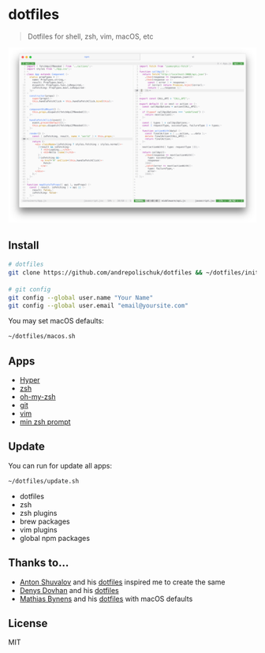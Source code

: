 # dotfiles

> Dotfiles for shell, zsh, vim, macOS, etc

![](screenshot.png)

## Install

```sh
# dotfiles
git clone https://github.com/andrepolischuk/dotfiles && ~/dotfiles/init.sh

# git config
git config --global user.name "Your Name"
git config --global user.email "email@yoursite.com"
```

You may set macOS defaults:

```sh
~/dotfiles/macos.sh
```

## Apps

* [Hyper][hyper]
* [zsh][zsh]
* [oh-my-zsh][oh-my-zsh]
* [git][git]
* [vim][vim]
* [min zsh prompt][min]

## Update

You can run for update all apps:

```sh
~/dotfiles/update.sh
```

* dotfiles
* zsh
* zsh plugins
* brew packages
* vim plugins
* global npm packages

## Thanks to...

* [Anton Shuvalov][a] and his [dotfiles][a-dotfiles] inspired me to create the same
* [Denys Dovhan][denysdovhan] and his [dotfiles][denysdovhan-dotfiles]
* [Mathias Bynens][mathiasbynens] and his [dotfiles][mathiasbynens-dotfiles] with macOS defaults

## License

MIT

[hyper]: https://hyper.is
[zsh]: http://www.zsh.org
[oh-my-zsh]: https://github.com/robbyrussell/oh-my-zsh
[git]: https://git-scm.com
[vim]: http://www.vim.org
[min]: https://github.com/andrepolischuk/min

[a]: https://github.com/A
[a-dotfiles]: https://github.com/A/.dotfiles

[denysdovhan]: https://github.com/denysdovhan
[denysdovhan-dotfiles]: https://github.com/denysdovhan/dotfiles

[mathiasbynens]: https://github.com/mathiasbynens
[mathiasbynens-dotfiles]: https://github.com/mathiasbynens/dotfiles
